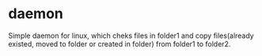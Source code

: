# daemon
Simple daemon for linux, which cheks files in folder1 and copy files(already existed, moved to folder or created in folder) from folder1 to folder2.
